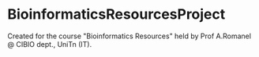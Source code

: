 # BioinformaticsResourcesProject
Created for the course "Bioinformatics Resources" held by Prof A.Romanel @ CIBIO dept., UniTn (IT).
